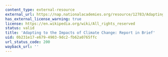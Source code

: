 ```yaml
---
content_type: external-resource
external_url: https://nap.nationalacademies.org/resource/12783/Adapting_Report_Brief_final.pdf
has_external_license_warning: true
license: https://en.wikipedia.org/wiki/All_rights_reserved
status: valid
title: 'Adapting to the Impacts of Climate Change: Report in Brief'
uid: 0b231e17-e679-4903-9dc2-fb62a0765ffc
url_status_code: 200
wayback_url: ''
---
```

